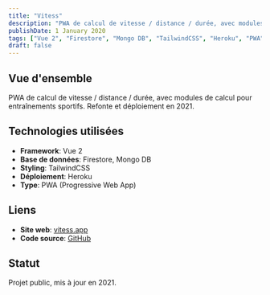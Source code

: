 ```yaml
---
title: "Vitess"
description: "PWA de calcul de vitesse / distance / durée, avec modules de calcul pour entraînements sportifs"
publishDate: 1 January 2020
tags: ["Vue 2", "Firestore", "Mongo DB", "TailwindCSS", "Heroku", "PWA"]
draft: false
---
```


## Vue d'ensemble

PWA de calcul de vitesse / distance / durée, avec modules de calcul pour entraînements sportifs. Refonte et déploiement en 2021.

## Technologies utilisées

- **Framework**: Vue 2
- **Base de données**: Firestore, Mongo DB
- **Styling**: TailwindCSS
- **Déploiement**: Heroku
- **Type**: PWA (Progressive Web App)

## Liens

- **Site web**: [vitess.app](http://vitess.app/)
- **Code source**: [GitHub](https://github.com/arthur-bri/vitess)

## Statut

Projet public, mis à jour en 2021.
